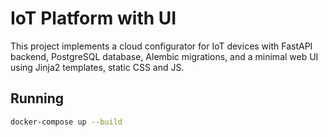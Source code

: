 # IoT Platform with UI

This project implements a cloud configurator for IoT devices with FastAPI backend, PostgreSQL database, Alembic migrations, and a minimal web UI using Jinja2 templates, static CSS and JS.

## Running

```bash
docker-compose up --build
